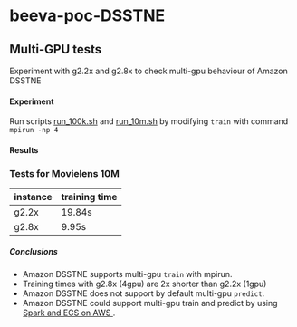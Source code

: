 # beeva-poc-DSSTNE

## Multi-GPU tests

Experiment with g2.2x and g2.8x to check multi-gpu behaviour of Amazon DSSTNE

#### Experiment
Run scripts [run_100k.sh](run_100k.sh) and [run_10m.sh](run_10m.sh)
by modifying `train` with command `mpirun -np 4`



#### Results

### Tests for Movielens 10M

| instance | training time 
| ---- | ---- 
| g2.2x | 19.84s 
| g2.8x | 9.95s 


##### Conclusions

- Amazon DSSTNE supports multi-gpu `train` with mpirun. 
- Training times with g2.8x (4gpu) are 2x shorter than g2.2x (1gpu)
- Amazon DSSTNE does not support by default multi-gpu `predict`.
- Amazon DSSTNE could support multi-gpu train and predict by using [Spark and ECS on AWS ](https://aws.amazon.com/es/blogs/big-data/generating-recommendations-at-amazon-scale-with-apache-spark-and-amazon-dsstne/).

